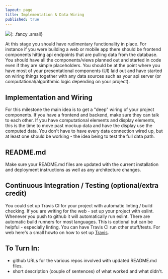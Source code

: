 ```yaml
---
layout: page
title: Implementation & Data Wiring
published: true
---
```



![](http://i.giphy.com/3o6MbnG1lpwIf5stB6.gif){: .fancy .small}


At this stage you should have rudimentary functionality in place. For instance if you were building a web or mobile app there should be frontend components hitting api endpoints that are pulling data from the database. You should have all the components/views planned out and started in code even if they are simple placeholders. You should be at the point where you have most of your presentational components (UI) laid out and have started on wiring things together with any data sources such as your api server (or computational/algorithmic logic depending on your project).

## Implementation and Wiring

For this milestone the main idea is to get a "deep" wiring of your project components.  If you have a frontend and backend, make sure they can talk to each other.  If you have computational elements and display elements, this is the time to move past mockup data and have the display use the computed data.  You don't have to have every data connection wired up, but at least one should be working - the idea being to test the full data path.

## README.md

Make sure your README.md files are updated with the current installation and deployment instructions as well as any architecture changes.

## Continuous Integration / Testing (optional/extra credit)

You could set up Travis CI for your project with automatic linting / build checking. If you are writing for the web - set up your project with eslint.   Whenever you push to github it will automatically run eslint. There are automatic build runners for most languages. This is optional but can be helpful - especially linting.  You can have Travis CI run other stuff/tests. For web here's a small howto on how to set up [Travis](http://cs52.me/resources/travis).

## To Turn In:
* github URLs for the various repos involved with updated README.md files.
* short description (couple of sentences) of what worked and what didn't.
